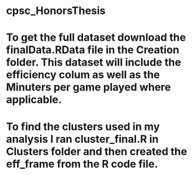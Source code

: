 # cpsc_HonorsThesis

# To get the full dataset download the finalData.RData file in the Creation folder. This dataset will include the efficiency colum as well as the Minuters per game played where applicable.

# To find the clusters used in my analysis I ran cluster_final.R in Clusters folder and then created the eff_frame from the R code file.  
